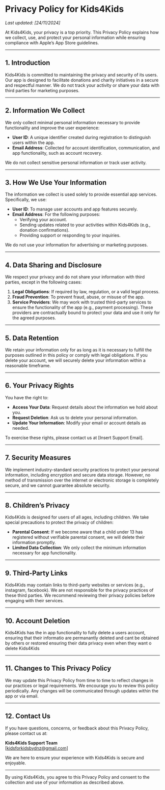 # Privacy Policy for Kids4Kids

_Last updated: [24/11/2024]_

At Kids4Kids, your privacy is a top priority. This Privacy Policy explains how we collect, use, and protect your personal information while ensuring compliance with Apple’s App Store guidelines.

---

## 1. Introduction

Kids4Kids is committed to maintaining the privacy and security of its users. Our app is designed to facilitate donations and charity initiatives in a secure and respectful manner. We do not track your activity or share your data with third parties for marketing purposes.

---

## 2. Information We Collect

We only collect minimal personal information necessary to provide functionality and improve the user experience:

- **User ID**: A unique identifier created during registration to distinguish users within the app.
- **Email Address**: Collected for account identification, communication, and app functionality, such as account recovery.

We do not collect sensitive personal information or track user activity.

---

## 3. How We Use Your Information

The information we collect is used solely to provide essential app services. Specifically, we use:

- **User ID**: To manage user accounts and app features securely.
- **Email Address**: For the following purposes:
  - Verifying your account.
  - Sending updates related to your activities within Kids4Kids (e.g., donation confirmations).
  - Providing support or responding to your inquiries.

We do not use your information for advertising or marketing purposes.

---

## 4. Data Sharing and Disclosure

We respect your privacy and do not share your information with third parties, except in the following cases:

1. **Legal Obligations**: If required by law, regulation, or a valid legal process.
2. **Fraud Prevention**: To prevent fraud, abuse, or misuse of the app.
3. **Service Providers**: We may work with trusted third-party services to ensure the functionality of the app (e.g., payment processing). These providers are contractually bound to protect your data and use it only for the agreed purposes.

---

## 5. Data Retention

We retain your information only for as long as it is necessary to fulfill the purposes outlined in this policy or comply with legal obligations. If you delete your account, we will securely delete your information within a reasonable timeframe.

---

## 6. Your Privacy Rights

You have the right to:

- **Access Your Data**: Request details about the information we hold about you.
- **Request Deletion**: Ask us to delete your personal information.
- **Update Your Information**: Modify your email or account details as needed.

To exercise these rights, please contact us at [Insert Support Email].

---

## 7. Security Measures

We implement industry-standard security practices to protect your personal information, including encryption and secure data storage. However, no method of transmission over the internet or electronic storage is completely secure, and we cannot guarantee absolute security.

---

## 8. Children’s Privacy

Kids4Kids is designed for users of all ages, including children. We take special precautions to protect the privacy of children:

- **Parental Consent**: If we become aware that a child under 13 has registered without verifiable parental consent, we will delete their information promptly.
- **Limited Data Collection**: We only collect the minimum information necessary for app functionality.

---

## 9. Third-Party Links

Kids4Kids may contain links to third-party websites or services (e.g., instagram, facebook). We are not responsible for the privacy practices of these third parties. We recommend reviewing their privacy policies before engaging with their services.

---

## 10. Account Deletion

Kids4Kids has the in app functionality to fully delete a users account, ensuring that their informatio are permanantly deleted and cant be obtained by others or restored ensuring their data privacy even when they want o delete Kids4Kids

---


## 11. Changes to This Privacy Policy

We may update this Privacy Policy from time to time to reflect changes in our practices or legal requirements. We encourage you to review this policy periodically. Any changes will be communicated through updates within the app or via email.

---

## 12. Contact Us

If you have questions, concerns, or feedback about this Privacy Policy, please contact us at:

**Kids4Kids Support Team**  
[kidsforkidsbydnz@gmail.com]  

We are here to ensure your experience with Kids4Kids is secure and enjoyable.

---

By using Kids4Kids, you agree to this Privacy Policy and consent to the collection and use of your information as described above.
